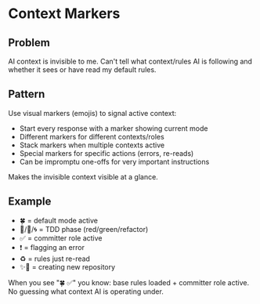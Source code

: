 # Context Markers

## Problem
AI context is invisible to me. Can't tell what context/rules AI is following and whether it sees or have read my default rules. 

## Pattern
Use visual markers (emojis) to signal active context:
- Start every response with a marker showing current mode
- Different markers for different contexts/roles
- Stack markers when multiple contexts active
- Special markers for specific actions (errors, re-reads)
- Can be impromptu one-offs for very important instructions

Makes the invisible context visible at a glance.

## Example
- 🍀 = default mode active
- 🔴/🌱/🌀 = TDD phase (red/green/refactor)
- ✅ = committer role active
- ❗️ = flagging an error
- ♻️ = rules just re-read
- ✨📂 = creating new repository

When you see "🍀 ✅" you know: base rules loaded + committer role active.
No guessing what context AI is operating under.